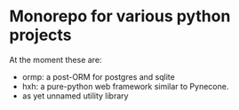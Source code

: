 # Monorepo for various python projects

At the moment these are:
- ormp: a post-ORM for postgres and sqlite
- hxh: a pure-python web framework similar to Pynecone.
- as yet unnamed utility library


